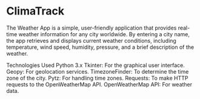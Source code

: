 # ClimaTrack
The Weather App is a simple, user-friendly application that provides real-time weather information for any city worldwide. By entering a city name, the app retrieves and displays current weather conditions, including temperature, wind speed, humidity, pressure, and a brief description of the weather.

Technologies Used
Python 3.x
Tkinter: For the graphical user interface.
Geopy: For geolocation services.
TimezoneFinder: To determine the time zone of the city.
Pytz: For handling time zones.
Requests: To make HTTP requests to the OpenWeatherMap API.
OpenWeatherMap API: For weather data.
